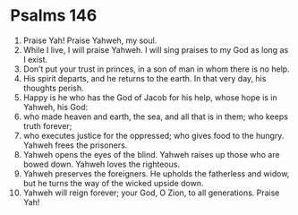 ﻿
# Psalms 146
1. Praise Yah! Praise Yahweh, my soul. 
2. While I live, I will praise Yahweh. I will sing praises to my God as long as I exist. 
3. Don’t put your trust in princes, in a son of man in whom there is no help. 
4. His spirit departs, and he returns to the earth. In that very day, his thoughts perish. 
5. Happy is he who has the God of Jacob for his help, whose hope is in Yahweh, his God: 
6. who made heaven and earth, the sea, and all that is in them; who keeps truth forever; 
7. who executes justice for the oppressed; who gives food to the hungry. Yahweh frees the prisoners. 
8. Yahweh opens the eyes of the blind. Yahweh raises up those who are bowed down. Yahweh loves the righteous. 
9. Yahweh preserves the foreigners. He upholds the fatherless and widow, but he turns the way of the wicked upside down. 
10. Yahweh will reign forever; your God, O Zion, to all generations. Praise Yah! 
